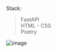 Stack:
>FastAPI\
>HTML - CSS\
>Poetry

![image](https://github.com/NovaCript/FullStack-image-generator/assets/114811823/a979976c-4d60-454f-9d96-cb083bbd3651)
